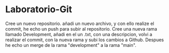 # Laboratorio-Git
Cree un nuevo repositorio. 
añadi un nuevo archivo, y con ello realize el commit, he echo un push para subir al repositorio.
Cree una nueva rama llamado Development, añadi en el un .txt, con una descripcion, volvi a realizar el commit, con la nueva rama y subi los cambios a Github.
Despues he echo un merge de la rama "development" a la rama "main".
